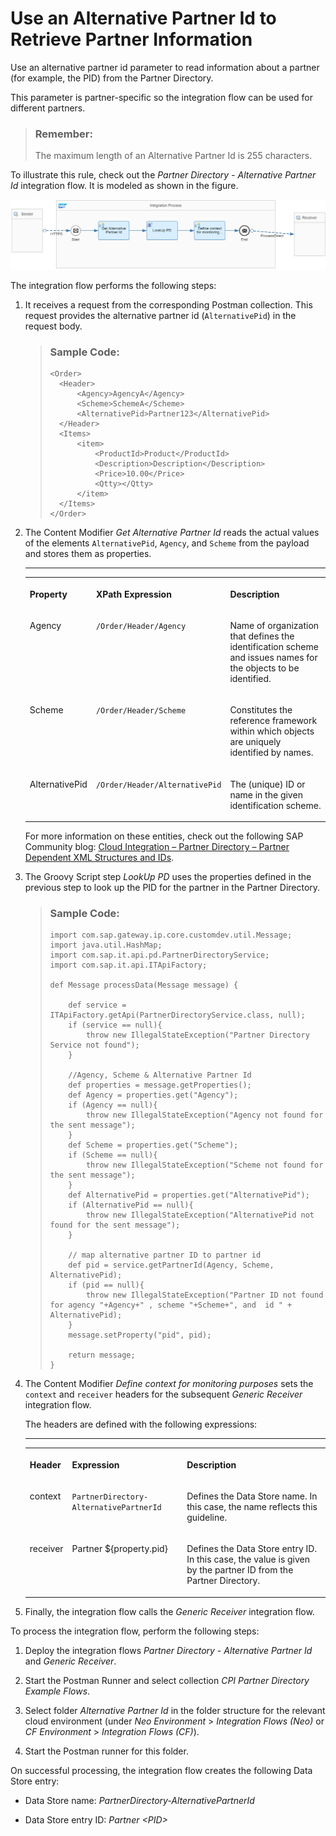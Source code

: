 <!-- loio01a784c181ef4867a8440d6364547bb3 -->

# Use an Alternative Partner Id to Retrieve Partner Information

Use an alternative partner id parameter to read information about a partner \(for example, the PID\) from the Partner Directory.

This parameter is partner-specific so the integration flow can be used for different partners.

> ### Remember:  
> The maximum length of an Alternative Partner Id is 255 characters.

To illustrate this rule, check out the *Partner Directory - Alternative Partner Id* integration flow. It is modeled as shown in the figure.

![](images/Guidelines_Partner_Directory_Alternative_Partner_Id_ef69e41.png)

The integration flow performs the following steps:

1.  It receives a request from the corresponding Postman collection. This request provides the alternative partner id \(`AlternativePid`\) in the request body.

    > ### Sample Code:  
    > ```
    > <Order>
    > 	<Header>
    > 		<Agency>AgencyA</Agency>
    > 		<Scheme>SchemeA</Scheme>
    > 		<AlternativePid>Partner123</AlternativePid>
    > 	</Header>
    > 	<Items>
    > 		<item>
    > 			<ProductId>Product</ProductId>
    > 			<Description>Description</Description>
    > 			<Price>10.00</Price>
    > 			<Qtty></Qtty>
    > 		</item>
    > 	</Items>
    > </Order>
    > ```

2.  The Content Modifier *Get Alternative Partner Id* reads the actual values of the elements `AlternativePid`, `Agency`, and `Scheme` from the payload and stores them as properties.

    ****


    <table>
    <tr>
    <th valign="top">

    Property


    
    </th>
    <th valign="top">

    XPath Expression


    
    </th>
    <th valign="top">

    Description


    
    </th>
    </tr>
    <tr>
    <td valign="top">
    
    Agency


    
    </td>
    <td valign="top">
    
    `/Order/Header/Agency` 


    
    </td>
    <td valign="top">
    
    Name of organization that defines the identification scheme and issues names for the objects to be identified.


    
    </td>
    </tr>
    <tr>
    <td valign="top">
    
    Scheme


    
    </td>
    <td valign="top">
    
    `/Order/Header/Scheme` 


    
    </td>
    <td valign="top">
    
    Constitutes the reference framework within which objects are uniquely identified by names.


    
    </td>
    </tr>
    <tr>
    <td valign="top">
    
    AlternativePid


    
    </td>
    <td valign="top">
    
    `/Order/Header/AlternativePid` 


    
    </td>
    <td valign="top">
    
    The \(unique\) ID or name in the given identification scheme.


    
    </td>
    </tr>
    </table>
    
    For more information on these entities, check out the following SAP Community blog: [Cloud Integration – Partner Directory – Partner Dependent XML Structures and IDs](https://blogs.sap.com/2017/08/22/cloud-integration-partner-directory-partner-dependent-xml-structures-and-ids/).

3.  The Groovy Script step *LookUp PD* uses the properties defined in the previous step to look up the PID for the partner in the Partner Directory.

    > ### Sample Code:  
    > ```
    > import com.sap.gateway.ip.core.customdev.util.Message;
    > import java.util.HashMap;
    > import com.sap.it.api.pd.PartnerDirectoryService;
    > import com.sap.it.api.ITApiFactory;
    > 
    > def Message processData(Message message) {
    > 
    >     def service = ITApiFactory.getApi(PartnerDirectoryService.class, null); 
    >     if (service == null){
    >         throw new IllegalStateException("Partner Directory Service not found");
    >     }
    >     
    >     //Agency, Scheme & Alternative Partner Id
    >     def properties = message.getProperties(); 
    >     def Agency = properties.get("Agency");
    >     if (Agency == null){
    >         throw new IllegalStateException("Agency not found for the sent message");   
    >     }
    >     def Scheme = properties.get("Scheme");
    >     if (Scheme == null){
    >         throw new IllegalStateException("Scheme not found for the sent message");   
    >     }
    >     def AlternativePid = properties.get("AlternativePid");
    >     if (AlternativePid == null){
    >         throw new IllegalStateException("AlternativePid not found for the sent message");   
    >     }
    >     
    >     // map alternative partner ID to partner id
    >     def pid = service.getPartnerId(Agency, Scheme, AlternativePid);
    >     if (pid == null){
    >         throw new IllegalStateException("Partner ID not found for agency "+Agency+" , scheme "+Scheme+", and  id " + AlternativePid);   
    >     }
    >     message.setProperty("pid", pid);  
    > 
    >     return message;
    > }
    > ```

4.  The Content Modifier *Define context for monitoring purposes* sets the `context` and `receiver` headers for the subsequent *Generic Receiver* integration flow.

    The headers are defined with the following expressions:

    ****


    <table>
    <tr>
    <th valign="top">

    Header


    
    </th>
    <th valign="top">

    Expression


    
    </th>
    <th valign="top">

    Description


    
    </th>
    </tr>
    <tr>
    <td valign="top">
    
    context


    
    </td>
    <td valign="top">
    
    `PartnerDirectory-AlternativePartnerId`


    
    </td>
    <td valign="top">
    
    Defines the Data Store name. In this case, the name reflects this guideline.


    
    </td>
    </tr>
    <tr>
    <td valign="top">
    
    receiver


    
    </td>
    <td valign="top">
    
    Partner $\{property.pid\}


    
    </td>
    <td valign="top">
    
    Defines the Data Store entry ID. In this case, the value is given by the partner ID from the Partner Directory.


    
    </td>
    </tr>
    </table>
    
5.  Finally, the integration flow calls the *Generic Receiver* integration flow.


To process the integration flow, perform the following steps:

1.  Deploy the integration flows *Partner Directory - Alternative Partner Id* and *Generic Receiver*.

2.  Start the Postman Runner and select collection *CPI Partner Directory Example Flows*.

3.  Select folder *Alternative Partner Id* in the folder structure for the relevant cloud environment \(under *Neo Environment* \> *Integration Flows \(Neo\)* or *CF Environment* \> *Integration Flows \(CF\)*\).

4.  Start the Postman runner for this folder.


On successful processing, the integration flow creates the following Data Store entry:

-   Data Store name: *PartnerDirectory-AlternativePartnerId*

-   Data Store entry ID: *Partner <PID\>*


